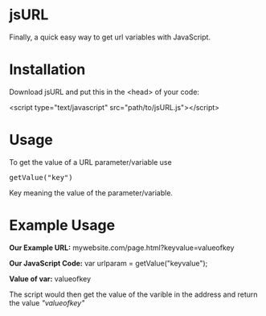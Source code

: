 jsURL
=====

Finally, a quick easy way to get url variables with JavaScript.

Installation
=====

Download jsURL and put this in the &lt;head&gt; of your code:

&lt;script type="text/javascript" src="path/to/jsURL.js"&gt;&lt;/script&gt;

Usage
=====

To get the value of a URL parameter/variable use <pre>getValue("key")</pre>

Key meaning the value of the parameter/variable.

Example Usage
=====

<b>Our Example URL:</b> mywebsite.com/page.html?keyvalue=valueofkey

<b>Our JavaScript Code:</b> var urlparam = getValue("keyvalue");

<b>Value of var:</b> valueofkey

The script would then get the value of the varible in the address and return the value <i>"valueofkey"</i>

